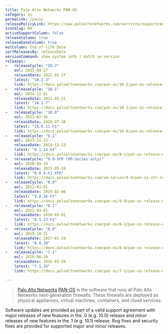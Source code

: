 ```yaml
---
title: Palo Alto Networks PAN-OS
category: os
permalink: /panos
releasePolicyLink: https://www.paloaltonetworks.com/services/support/end-of-life-announcements/end-of-life-summary
iconSlug: NA
activeSupportColumn: false
releaseColumn: true
releaseDateColumn: true
eolColumn: End-of-life Date
sortReleasesBy: releaseDate
versionCommand: show system info | match sw-version
releases:
-   releaseCycle: "10.2"
    eol: 2025-08-27
    releaseDate: 2022-02-27
    latest: "10.2.3"
    link: https://docs.paloaltonetworks.com/pan-os/10-2/pan-os-release-notes/pan-os-10-2-3-known-and-addressed-issues
-   releaseCycle: "10.1"
    eol: 2024-12-01
    releaseDate: 2021-05-31
    latest: "10.1.7"
    link: https://docs.paloaltonetworks.com/pan-os/10-1/pan-os-release-notes/pan-os-10-1-7-known-and-addressed-issues
-   releaseCycle: "10.0"
    eol: 2022-07-16
    releaseDate: 2020-07-16
    latest: "10.0.11-h1"
    link: https://docs.paloaltonetworks.com/pan-os/10-0/pan-os-release-notes/pan-os-10-0-addressed-issues
-   releaseCycle: "9.1"
    eol: 2023-12-13
    releaseDate: 2019-12-13
    latest: "9.1.14-h4"
    link: https://docs.paloaltonetworks.com/pan-os/9-1/pan-os-release-notes/pan-os-9-1-addressed-issues
-   releaseCycle: "9.0-XFR (VM-Series only)"
    eol: 2020-09-19
    releaseDate: 2019-09-19
    latest: "9.0.9-h1 XFR"
    link: https://docs.paloaltonetworks.com/vm-series/9-0/pan-os-xfr-release-notes/pan-os-90-xfr/pan-os-9-0-xfr-addressed-issues
-   releaseCycle: "9.0"
    eol: 2022-03-01
    releaseDate: 2019-02-06
    latest: "9.0.16-h3"
    link: https://docs.paloaltonetworks.com/pan-os/9-0/pan-os-release-notes/pan-os-9-0-addressed-issues
-   releaseCycle: "8.1"
    eol: 2022-03-01
    releaseDate: 2018-03-01
    latest: "8.1.23-h1"
    link: https://docs.paloaltonetworks.com/pan-os/8-1/pan-os-release-notes/pan-os-8-1-addressed-issues
-   releaseCycle: "8.0"
    eol: 2019-10-31
    releaseDate: 2017-01-29
    latest: "8.0.20"
    link: https://docs.paloaltonetworks.com/pan-os/8-0/pan-os-release-notes/pan-os-8-0-addressed-issues
-   releaseCycle: "7.1"
    eol: 2020-06-30
    releaseDate: 2016-03-29
    latest: "7.1.26"
    link: https://docs.paloaltonetworks.com/pan-os/7-1/pan-os-release-notes/pan-os-7-1-addressed-issues

---
```


> [Palo Alto Networks](https://www.paloaltonetworks.com/) [PAN-OS](https://docs.paloaltonetworks.com/pan-os) is the software that runs all Palo Alto Networks next-generation firewalls. These firewalls are deployed as physical appliances, virtual machines, containers, and cloud services.

Software updates are provided as part of a valid support agreement with major releases of new features in the .0 (e.g. 10.0) release and minor releases of new features in the .1 (e.g. 10.1) release. Bug fixes and security fixes are provided for supported major and minor releases.
